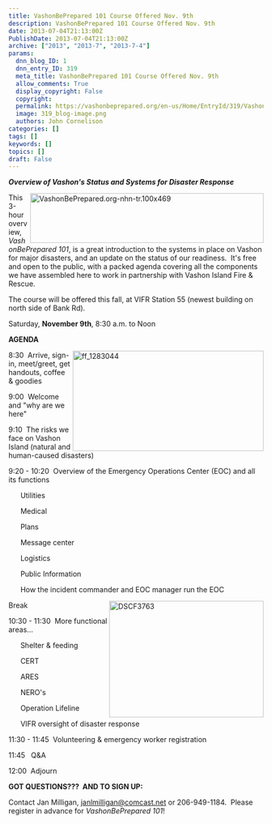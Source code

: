 ```yaml
---
title: VashonBePrepared 101 Course Offered Nov. 9th
description: VashonBePrepared 101 Course Offered Nov. 9th
date: 2013-07-04T21:13:00Z
PublishDate: 2013-07-04T21:13:00Z
archive: ["2013", "2013-7", "2013-7-4"]
params:
  dnn_blog_ID: 1
  dnn_entry_ID: 319
  meta_title: VashonBePrepared 101 Course Offered Nov. 9th
  allow_comments: True
  display_copyright: False
  copyright:
  permalink: https://vashonbeprepared.org/en-us/Home/EntryId/319/VashonBePrepared-101-Course-Offered-Nov-9th
  image: 319_blog-image.png
  authors: John Cornelison
categories: []
tags: []
keywords: []
topics: []
draft: False
---
```


<p><strong><em>Overview of Vashon's Status and Systems for Disaster Response</em></strong></p>  <p><a href="./images/319/Windows-Live-Writer-bd9282232a11_C53B-VashonBePrepared.org-nhn-tr.100x469_2.gif"><img title="VashonBePrepared.org-nhn-tr.100x469" style="border-left-width: 0px; border-right-width: 0px; background-image: none; border-bottom-width: 0px; float: right; padding-top: 0px; padding-left: 0px; display: inline; padding-right: 0px; border-top-width: 0px" border="0" alt="VashonBePrepared.org-nhn-tr.100x469" align="right" src="./images/319/Windows-Live-Writer-bd9282232a11_C53B-VashonBePrepared.org-nhn-tr.100x469_thumb.gif" width="461" height="98" /></a>This 3-hour overview, <em>VashonBePrepared 101</em>, is a great introduction to the systems in place on Vashon for major disasters, and an update on the status of our readiness.&#160; It's free and open to the public, with a packed agenda covering all the components we have assembled here to work in partnership with Vashon Island Fire &amp; Rescue. </p>  <p>The course will be offered this fall, at VIFR Station 55 (newest building on north side of Bank Rd).</p>  <p>Saturday, <strong>November 9th</strong>, 8:30 a.m. to Noon </p>  <p><strong>AGENDA</strong></p>  <p><a href="./images/319/Windows-Live-Writer-bd9282232a11_C53B-ff_1283044_2.jpg"><img title="ff_1283044" style="border-left-width: 0px; border-right-width: 0px; background-image: none; border-bottom-width: 0px; float: right; padding-top: 0px; padding-left: 0px; display: inline; padding-right: 0px; border-top-width: 0px" border="0" alt="ff_1283044" align="right" src="./images/319/Windows-Live-Writer-bd9282232a11_C53B-ff_1283044_thumb.jpg" width="377" height="198" /></a>8:30&#160; Arrive, sign-in, meet/greet, get handouts, coffee &amp; goodies</p>  <p>9:00&#160; Welcome and &quot;why are we here&quot;</p>  <p>9:10&#160; The risks we face on Vashon Island (natural and human-caused disasters)</p>  <p>9:20 - 10:20&#160; Overview of the Emergency Operations Center (EOC) and all its functions</p>  <p>&#160;&#160;&#160;&#160;&#160; Utilities </p>  <p>&#160;&#160;&#160;&#160;&#160; Medical</p>  <p>&#160;&#160;&#160;&#160;&#160; Plans</p>  <p>&#160;&#160;&#160;&#160;&#160; Message center</p>  <p>&#160;&#160;&#160;&#160;&#160; Logistics</p>  <p>&#160;&#160;&#160;&#160;&#160; Public Information</p>  <p>&#160;&#160;&#160;&#160;&#160; How the incident commander and EOC manager run the EOC </p>  <p><a href="./images/319/Windows-Live-Writer-bd9282232a11_C53B-DSCF3763.jpg"><img title="DSCF3763" style="border-left-width: 0px; border-right-width: 0px; background-image: none; border-bottom-width: 0px; float: right; padding-top: 0px; padding-left: 0px; display: inline; padding-right: 0px; border-top-width: 0px" border="0" alt="DSCF3763" align="right" src="./images/319/Windows-Live-Writer-bd9282232a11_C53B-DSCF3763_thumb.jpg" width="305" height="230" /></a>Break</p>  <p>10:30 - 11:30&#160; More functional areas...</p>  <p>&#160;&#160;&#160;&#160;&#160; Shelter &amp; feeding</p>  <p>&#160;&#160;&#160;&#160;&#160; CERT</p>  <p>&#160;&#160;&#160;&#160;&#160; ARES</p>  <p>&#160;&#160;&#160;&#160;&#160; NERO's</p>  <p>&#160;&#160;&#160;&#160;&#160; Operation Lifeline</p>  <p>&#160;&#160;&#160;&#160;&#160; VIFR oversight of disaster response</p>  <p>11:30 - 11:45&#160; Volunteering &amp; emergency worker registration</p>  <p>11:45&#160;&#160; Q&amp;A</p>  <p>12:00&#160; Adjourn</p>  <p><strong>GOT QUESTIONS???&#160; AND TO SIGN UP:</strong></p>  <p>Contact Jan Milligan, <a href="mailto:janlmilligan@comcast.net">janlmilligan@comcast.net</a> or 206-949-1184.&#160; Please register in advance for <em>VashonBePrepared 101</em>!</p>
